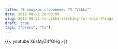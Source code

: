 ```yaml
---
title: 'В пошуках старовини. TV "Vikka"'
date: 2012-08-21 18:00:00
slug: 2012-08-21-tv-vikka-serching-for-anic-things
draft: true
tags: ["press", "tv"]
---
```


{{< youtube X6sMyZ4fQHg >}}